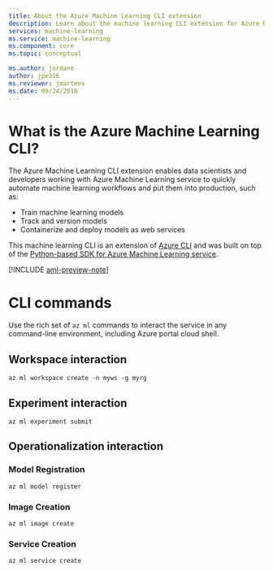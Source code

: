 ```yaml
---
title: About the Azure Machine Learning CLI extension
description: Learn about the machine learning CLI extension for Azure Machine Learning. 
services: machine-learning
ms.service: machine-learning
ms.component: core
ms.topic: conceptual

ms.author: jordane
author: jpe316
ms.reviewer: jmartens
ms.date: 09/24/2018
---
```

# What is the Azure Machine Learning CLI?

The Azure Machine Learning CLI extension enables data scientists and developers working with Azure Machine Learning service to quickly automate machine learning workflows and put them into production, such as:
+ Train machine learning models
+ Track and version models
+ Containerize and deploy models as web services

This machine learning CLI is an extension of [Azure CLI](https://docs.microsoft.com/cli/azure/?view=azure-cli-latest) and was built on top of the [Python-based SDK for Azure Machine Learning service](reference-azure-machine-learning-sdk.md).


[!INCLUDE [aml-preview-note](../../../includes/aml-preview-note.md)]

# CLI commands 

Use the rich set of `az ml` commands to interact the service in any command-line environment, including Azure portal cloud shell.  

## Workspace interaction

```az ml workspace create -n myws -g myrg```

## Experiment interaction

```az ml experiment submit```

## Operationalization interaction

### Model Registration
```az ml model register```

### Image Creation
```az ml image create```

### Service Creation
```az ml service create```

